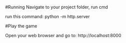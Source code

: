 #Running
Navigate to your project folder, run cmd

run this command:
	python -m http.server
	
#Play the game

Open your web browser and go to: http://localhost:8000